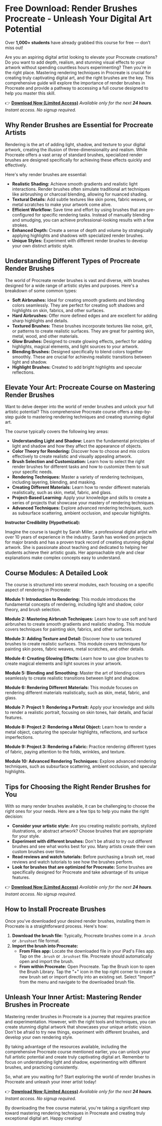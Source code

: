 # Free Download: Render Brushes Procreate - Unleash Your Digital Art Potential

Over **1,000+ students** have already grabbed this course for free — don’t miss out!

Are you an aspiring digital artist looking to elevate your Procreate creations? Do you want to add depth, realism, and stunning visual effects to your artwork without spending countless hours experimenting? Then you're in the right place. Mastering rendering techniques in Procreate is crucial for creating truly captivating digital art, and the right brushes are the key. This comprehensive guide will explore the importance of render brushes in Procreate and provide a pathway to accessing a full course designed to help you master this skill.

👉 [**Download Now (Limited Access)**](https://udemywork.com/render-brushes-procreate)
_Available only for the next **24 hours**. Instant access. No signup required._

## Why Render Brushes are Essential for Procreate Artists

Rendering is the art of adding light, shadow, and texture to your digital artwork, creating the illusion of three-dimensionality and realism. While Procreate offers a vast array of standard brushes, specialized render brushes are designed specifically for achieving these effects quickly and effectively.

Here's why render brushes are essential:

*   **Realistic Shading:** Achieve smooth gradients and realistic light interactions. Render brushes often simulate traditional art techniques like airbrushing or charcoal blending, allowing for nuanced shading.
*   **Textural Details:** Add subtle textures like skin pores, fabric weaves, or metal scratches to make your artwork come alive.
*   **Efficient Workflow:** Save time and effort by using brushes that are pre-configured for specific rendering tasks. Instead of manually blending and smudging, you can achieve professional-looking results with a few strokes.
*   **Enhanced Depth:** Create a sense of depth and volume by strategically applying highlights and shadows with specialized render brushes.
*   **Unique Styles:** Experiment with different render brushes to develop your own distinct artistic style.

## Understanding Different Types of Procreate Render Brushes

The world of Procreate render brushes is vast and diverse, with brushes designed for a wide range of artistic styles and purposes. Here's a breakdown of some common types:

*   **Soft Airbrushes:** Ideal for creating smooth gradients and blending colors seamlessly. They are perfect for creating soft shadows and highlights on skin, fabrics, and other surfaces.
*   **Hard Airbrushes:** Offer more defined edges and are excellent for adding sharp highlights and details.
*   **Textured Brushes:** These brushes incorporate textures like noise, grit, or patterns to create realistic surfaces. They are great for painting skin, metal, wood, and other materials.
*   **Glow Brushes:** Designed to create glowing effects, perfect for adding highlights, magical elements, and light sources to your artwork.
*   **Blending Brushes:** Designed specifically to blend colors together smoothly. These are crucial for achieving realistic transitions between light and shadow.
*   **Highlight Brushes:** Created to add bright highlights and specular reflections.

## Elevate Your Art: Procreate Course on Mastering Render Brushes

Want to delve deeper into the world of render brushes and unlock your full artistic potential? This comprehensive Procreate course offers a step-by-step guide to mastering rendering techniques and creating stunning digital art.

The course typically covers the following key areas:

*   **Understanding Light and Shadow:** Learn the fundamental principles of light and shadow and how they affect the appearance of objects.
*   **Color Theory for Rendering:** Discover how to choose and mix colors effectively to create realistic and visually appealing artwork.
*   **Brush Selection and Customization:** Learn how to select the right render brushes for different tasks and how to customize them to suit your specific needs.
*   **Rendering Techniques:** Master a variety of rendering techniques, including layering, blending, and masking.
*   **Creating Different Materials:** Learn how to render different materials realistically, such as skin, metal, fabric, and glass.
*   **Project-Based Learning:** Apply your knowledge and skills to create a series of projects that showcase your mastery of rendering techniques.
*   **Advanced Techniques:** Explore advanced rendering techniques, such as subsurface scattering, ambient occlusion, and specular highlights.

**Instructor Credibility (Hypothetical):**

Imagine the course is taught by Sarah Miller, a professional digital artist with over 10 years of experience in the industry. Sarah has worked on projects for major brands and has a proven track record of creating stunning digital artwork. She is passionate about teaching and dedicated to helping her students achieve their artistic goals. Her approachable style and clear explanations make complex concepts easy to understand.

## Course Modules: A Detailed Look

The course is structured into several modules, each focusing on a specific aspect of rendering in Procreate:

**Module 1: Introduction to Rendering:** This module introduces the fundamental concepts of rendering, including light and shadow, color theory, and brush selection.

**Module 2: Mastering Airbrush Techniques:** Learn how to use soft and hard airbrushes to create smooth gradients and realistic shading. This module covers techniques for painting skin, fabrics, and other surfaces.

**Module 3: Adding Texture and Detail:** Discover how to use textured brushes to create realistic surfaces. This module covers techniques for painting skin pores, fabric weaves, metal scratches, and other details.

**Module 4: Creating Glowing Effects:** Learn how to use glow brushes to create magical elements and light sources in your artwork.

**Module 5: Blending and Smoothing:** Master the art of blending colors seamlessly to create realistic transitions between light and shadow.

**Module 6: Rendering Different Materials:** This module focuses on rendering different materials realistically, such as skin, metal, fabric, and glass.

**Module 7: Project 1: Rendering a Portrait:** Apply your knowledge and skills to render a realistic portrait, focusing on skin tones, hair details, and facial features.

**Module 8: Project 2: Rendering a Metal Object:** Learn how to render a metal object, capturing the specular highlights, reflections, and surface imperfections.

**Module 9: Project 3: Rendering a Fabric:** Practice rendering different types of fabric, paying attention to the folds, wrinkles, and texture.

**Module 10: Advanced Rendering Techniques:** Explore advanced rendering techniques, such as subsurface scattering, ambient occlusion, and specular highlights.

## Tips for Choosing the Right Render Brushes for You

With so many render brushes available, it can be challenging to choose the right ones for your needs. Here are a few tips to help you make the right decision:

*   **Consider your artistic style:** Are you creating realistic portraits, stylized illustrations, or abstract artwork? Choose brushes that are appropriate for your style.
*   **Experiment with different brushes:** Don't be afraid to try out different brushes and see what works best for you. Many artists create their own custom brushes over time.
*   **Read reviews and watch tutorials:** Before purchasing a brush set, read reviews and watch tutorials to see how the brushes perform.
*   **Look for brushes that are optimized for Procreate:** Some brushes are specifically designed for Procreate and take advantage of its unique features.

👉 [**Download Now (Limited Access)**](https://udemywork.com/render-brushes-procreate)
_Available only for the next **24 hours**. Instant access. No signup required._

## How to Install Procreate Brushes

Once you've downloaded your desired render brushes, installing them in Procreate is a straightforward process. Here's how:

1.  **Download the brush file:** Typically, Procreate brushes come in a `.brush` or `.brushset` file format.
2.  **Import the brush into Procreate:**
    *   **From Files app:** Locate the downloaded file in your iPad's Files app. Tap on the `.brush` or `.brushset` file. Procreate should automatically open and import the brush.
    *   **From within Procreate:** Open Procreate. Tap the Brush icon to open the Brush Library. Tap the "+" icon in the top right corner to create a new brush set or import directly into an existing set. Select "Import" from the menu and navigate to the downloaded brush file.

## Unleash Your Inner Artist: Mastering Render Brushes in Procreate

Mastering render brushes in Procreate is a journey that requires practice and experimentation. However, with the right tools and techniques, you can create stunning digital artwork that showcases your unique artistic vision. Don't be afraid to try new things, experiment with different brushes, and develop your own rendering style.

By taking advantage of the resources available, including the comprehensive Procreate course mentioned earlier, you can unlock your full artistic potential and create truly captivating digital art. Remember to focus on understanding light and shadow, experimenting with different brushes, and practicing consistently.

So, what are you waiting for? Start exploring the world of render brushes in Procreate and unleash your inner artist today!

👉 [**Download Now (Limited Access)**](https://udemywork.com/render-brushes-procreate)
_Available only for the next **24 hours**. Instant access. No signup required._

By downloading the free course material, you're taking a significant step toward mastering rendering techniques in Procreate and creating truly exceptional digital art. Happy creating!

